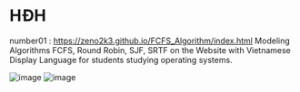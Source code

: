 # HĐH
number01 : https://zeno2k3.github.io/FCFS_Algorithm/index.html
Modeling Algorithms FCFS, Round Robin, SJF, SRTF on the Website with Vietnamese Display Language for students studying operating systems.

![image](https://github.com/user-attachments/assets/3b384ab3-420d-4c63-b0d1-3bb2e2cc5850)
![image](https://github.com/user-attachments/assets/39e6d89e-8dc3-44f8-8a68-4702e70d4bb5)


